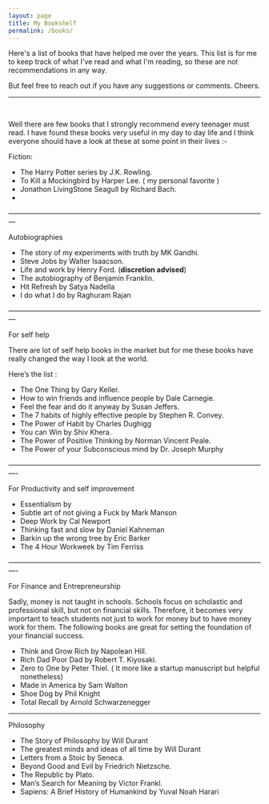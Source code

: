 ```yaml
---
layout: page
title: My Bookshelf
permalink: /books/
---
```


Here's a list of books that have helped me over the years. This list is for me to keep track of what I've read and what I'm reading, so these are not recommendations in any way. 

But feel free to reach out if you have any suggestions or comments. Cheers. 

--- 
<br>

Well there are few books that I strongly recommend every teenager must read. I have found these books very useful in my day to day life and I think everyone should have a look at these at some point in their lives :-

Fiction: 

- The Harry Potter series by J.K. Rowling.
- To Kill a Mockingbird by Harper Lee. ( my personal favorite )
- Jonathon LivingStone Seagull by Richard Bach. 
- 

—————————————————————————————————————

Autobiographies

- The story of my experiments with truth by MK Gandhi.
- Steve Jobs by Walter Isaacson.
- Life and work by Henry Ford. (**discretion advised**)
- The autobiography of Benjamin Franklin.
- Hit Refresh by Satya Nadella 
- I do what I do by Raghuram Rajan

—————————————————————————————————————

For self help

There are lot of self help books in the market but for me these books have really changed the way I look at the world.

Here’s the list :

- The One Thing by Gary Keller.
- How to win friends and influence people by Dale Carnegie.
- Feel the fear and do it anyway by Susan Jeffers.
- The 7 habits of highly effective people by Stephen R. Convey.
- The Power of Habit by Charles Dughigg
- You can Win by Shiv Khera.
- The Power of Positive Thinking by Norman Vincent Peale.
- The Power of your Subconscious mind by Dr. Joseph Murphy

—————————————————————————————————————-

For Productivity and self improvement
- Essentialism by 
- Subtle art of not giving a Fuck by Mark Manson 
- Deep Work by Cal Newport 
- Thinking fast and slow by Daniel Kahneman 
- Barkin up the wrong tree by Eric Barker 
- The 4 Hour Workweek by Tim Ferriss

—————————————————————————————————————-

For Finance and Entrepreneurship

Sadly, money is not taught in schools. Schools focus on scholastic and professional skill, but not on financial skills. Therefore, it becomes very important to teach students not just to work for money but to have money work for them. The following books are great for setting the foundation of your financial success.

- Think and Grow Rich by Napolean Hill.
- Rich Dad Poor Dad by Robert T. Kiyosaki.
- Zero to One by Peter Thiel. ( It more like a startup manuscript but helpful nonetheless)
- Made in America by Sam Walton 
- Shoe Dog by Phil Knight 
- Total Recall by Arnold Schwarzenegger 

---------------------------------------
Philosophy 

- The Story of Philosophy by Will Durant 
- The greatest minds and ideas of all time by Will Durant 
- Letters from a Stoic by Seneca. 
- Beyond Good and Evil by Friedrich Nietzsche.
- The Republic by Plato. 
- Man’s Search for Meaning by Victor Frankl.
- Sapiens: A Brief History of Humankind by Yuval Noah Harari 